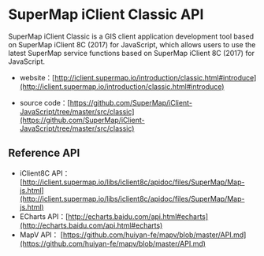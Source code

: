 # SuperMap iClient Classic API
SuperMap iClient Classic is a GIS client application development tool based on SuperMap iClient 8C (2017) for JavaScript, which allows users to use the latest SuperMap service functions based on SuperMap iClient 8C (2017) for JavaScript.
*   website：[http://iclient.supermap.io/introduction/classic.html#introduce](http://iclient.supermap.io/introduction/classic.html#introduce)

*   source code：[https://github.com/SuperMap/iClient-JavaScript/tree/master/src/classic](https://github.com/SuperMap/iClient-JavaScript/tree/master/src/classic)

## Reference API

*   iClient8C API：[http://iclient.supermap.io/libs/iclient8c/apidoc/files/SuperMap/Map-js.html](http://iclient.supermap.io/libs/iclient8c/apidoc/files/SuperMap/Map-js.html)
*   ECharts API：[http://echarts.baidu.com/api.html#echarts](http://echarts.baidu.com/api.html#echarts)
*   MapV API：   [https://github.com/huiyan-fe/mapv/blob/master/API.md](https://github.com/huiyan-fe/mapv/blob/master/API.md)

